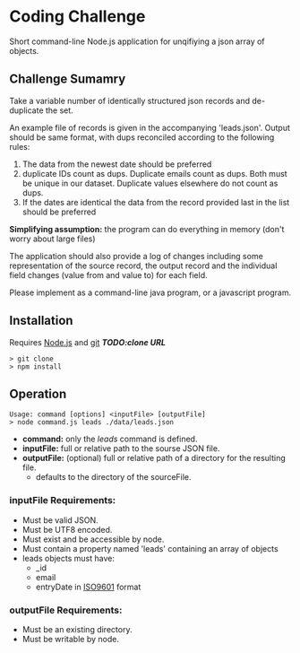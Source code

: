 # Coding Challenge

Short command-line Node.js application for unqifiying a json array of objects.  

## Challenge Sumamry

Take a variable number of identically structured json records and de-duplicate the set.

An example file of records is given in the accompanying 'leads.json'. Output should be same format, with dups reconciled according to the following rules:

1. The data from the newest date should be preferred
2. duplicate IDs count as dups. Duplicate emails count as dups. Both must be unique in our dataset. Duplicate values elsewhere do not count as dups.
3. If the dates are identical the data from the record provided last in the list should be preferred

**Simplifying assumption:** the program can do everything in memory (don't worry about large files)

The application should also provide a log of changes including some representation of the source record, the output record and the individual field changes (value from and value to) for each field.

Please implement as a command-line java program, or a javascript program.

## Installation

Requires [Node.js](https://nodejs.org/) and [git](https://git-scm.com/)
***TODO:clone URL***

```
> git clone
> npm install
```

## Operation

```
Usage: command [options] <inputFile> [outputFile]
> node command.js leads ./data/leads.json 
``` 
- **command:** only the *leads* command is defined.
- **inputFile:** full or relative path to the sourse JSON file.
- **outputFile:** (optional) full or relative path of a directory for the resulting file.
    - defaults to the directory of the sourceFile.

### inputFile Requirements:
- Must be valid JSON.
- Must be UTF8 encoded.
- Must exist and be accessible by node.
- Must contain a property named 'leads' containing an array of objects
- leads objects must have:
    - _id
    - email
    - entryDate in [ISO9601](http://www.ecma-international.org/ecma-262/5.1/#sec-15.9.1.15) format

### outputFile Requirements:
- Must be an existing directory.
- Must be writable by node.
